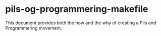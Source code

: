 pils-og-programmering-makefile
==============================

This document provides both the how and the why of creating a Pils and Programmering movement.